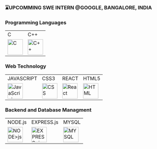### ⌛️UPCOMMING SWE INTERN @GOOGLE, BANGALORE, INDIA

### Programming Languages
<table>
  <tr>
    <td>C</td>
    <td>C++</td>
  </tr>
  <tr>
    <td><img src="https://upload.wikimedia.org/wikipedia/commons/1/19/C_Logo.png" width="50" height="50" alt="C"></td>
    <td><img src="https://upload.wikimedia.org/wikipedia/commons/1/18/ISO_C%2B%2B_Logo.svg" width="50" height="50" alt="C++"></td>
  </tr>
</table>


### Web Technology
<table>
  <tr>
    <td>JAVASCRIPT</td>
    <td>CSS3</td>
    <td>REACT</td>
    <td>HTML5</td>
  </tr>
  <tr>
    <td><img src="https://upload.wikimedia.org/wikipedia/commons/6/6a/JavaScript-logo.png" width="50" height="50" alt="JavaScript"></td>
    <td><img src="https://upload.wikimedia.org/wikipedia/commons/d/d5/CSS3_logo_and_wordmark.svg" width="50" height="50" alt="CSS"></td>
    <td><img src="https://upload.wikimedia.org/wikipedia/commons/a/a7/React-icon.svg" width="50" height="50" alt="React"></td>
    <td><img src="https://upload.wikimedia.org/wikipedia/commons/6/61/HTML5_logo_and_wordmark.svg" width="50" height="50" alt="HTML"></td>
  </tr>
</table>


### Backend and Database Managment
<table>
  <tr>
    <td>NODE.js</td>
    <td>EXPRESS.js</td>
    <td>MYSQL</td>
  </tr>
  <tr>
    <td><img src="https://upload.wikimedia.org/wikipedia/commons/d/d9/Node.js_logo.svg" width="50" height="50" alt="NODE>js"></td>
    <td><img src="https://upload.wikimedia.org/wikipedia/commons/6/64/Expressjs.png" width="50" height="50" alt="EXPRESS>js"></td>
    <td><img src="https://upload.wikimedia.org/wikipedia/en/d/dd/MySQL_logo.svg" width="50" height="50" alt="MYSQL"></td>
    
  </tr>
</table>

<!---
DebarghaNath/DebarghaNath is a ✨ special ✨ repository because its `README.md` (this file) appears on your GitHub profile.
You can click the Preview link to take a look at your changes.
--->
